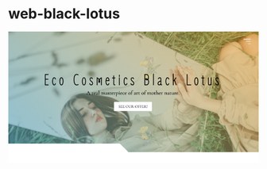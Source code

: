 # web-black-lotus


![Image of app](https://raw.githubusercontent.com/jtczak/web-black-lotus/master/black_lotus.png)
